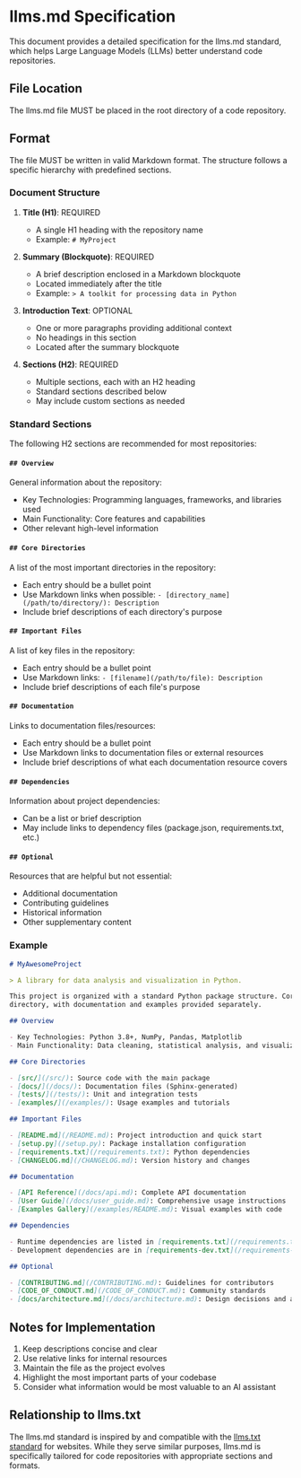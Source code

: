 # llms.md Specification

This document provides a detailed specification for the llms.md standard, which helps Large Language
Models (LLMs) better understand code repositories.

## File Location

The llms.md file MUST be placed in the root directory of a code repository.

## Format

The file MUST be written in valid Markdown format. The structure follows a specific hierarchy with
predefined sections.

### Document Structure

1. **Title (H1)**: REQUIRED

   - A single H1 heading with the repository name
   - Example: `# MyProject`

2. **Summary (Blockquote)**: REQUIRED

   - A brief description enclosed in a Markdown blockquote
   - Located immediately after the title
   - Example: `> A toolkit for processing data in Python`

3. **Introduction Text**: OPTIONAL

   - One or more paragraphs providing additional context
   - No headings in this section
   - Located after the summary blockquote

4. **Sections (H2)**: REQUIRED
   - Multiple sections, each with an H2 heading
   - Standard sections described below
   - May include custom sections as needed

### Standard Sections

The following H2 sections are recommended for most repositories:

#### `## Overview`

General information about the repository:

- Key Technologies: Programming languages, frameworks, and libraries used
- Main Functionality: Core features and capabilities
- Other relevant high-level information

#### `## Core Directories`

A list of the most important directories in the repository:

- Each entry should be a bullet point
- Use Markdown links when possible: `- [directory_name](/path/to/directory/): Description`
- Include brief descriptions of each directory's purpose

#### `## Important Files`

A list of key files in the repository:

- Each entry should be a bullet point
- Use Markdown links: `- [filename](/path/to/file): Description`
- Include brief descriptions of each file's purpose

#### `## Documentation`

Links to documentation files/resources:

- Each entry should be a bullet point
- Use Markdown links to documentation files or external resources
- Include brief descriptions of what each documentation resource covers

#### `## Dependencies`

Information about project dependencies:

- Can be a list or brief description
- May include links to dependency files (package.json, requirements.txt, etc.)

#### `## Optional`

Resources that are helpful but not essential:

- Additional documentation
- Contributing guidelines
- Historical information
- Other supplementary content

### Example

```markdown
# MyAwesomeProject

> A library for data analysis and visualization in Python.

This project is organized with a standard Python package structure. Core functionality is in the src
directory, with documentation and examples provided separately.

## Overview

- Key Technologies: Python 3.8+, NumPy, Pandas, Matplotlib
- Main Functionality: Data cleaning, statistical analysis, and visualization

## Core Directories

- [src/](/src/): Source code with the main package
- [docs/](/docs/): Documentation files (Sphinx-generated)
- [tests/](/tests/): Unit and integration tests
- [examples/](/examples/): Usage examples and tutorials

## Important Files

- [README.md](/README.md): Project introduction and quick start
- [setup.py](/setup.py): Package installation configuration
- [requirements.txt](/requirements.txt): Python dependencies
- [CHANGELOG.md](/CHANGELOG.md): Version history and changes

## Documentation

- [API Reference](/docs/api.md): Complete API documentation
- [User Guide](/docs/user_guide.md): Comprehensive usage instructions
- [Examples Gallery](/examples/README.md): Visual examples with code

## Dependencies

- Runtime dependencies are listed in [requirements.txt](/requirements.txt)
- Development dependencies are in [requirements-dev.txt](/requirements-dev.txt)

## Optional

- [CONTRIBUTING.md](/CONTRIBUTING.md): Guidelines for contributors
- [CODE_OF_CONDUCT.md](/CODE_OF_CONDUCT.md): Community standards
- [docs/architecture.md](/docs/architecture.md): Design decisions and architecture
```

## Notes for Implementation

1. Keep descriptions concise and clear
2. Use relative links for internal resources
3. Maintain the file as the project evolves
4. Highlight the most important parts of your codebase
5. Consider what information would be most valuable to an AI assistant

## Relationship to llms.txt

The llms.md standard is inspired by and compatible with the
[llms.txt standard](https://www.llmstxt.org/) for websites. While they serve similar purposes,
llms.md is specifically tailored for code repositories with appropriate sections and formats.
